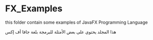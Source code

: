 # FX_Examples
this folder contain some examples of JavaFX Programming Language 

هذا المجلد يحتوي على بعض الأمثلة للبرمجة بلغة جافا أف إكس
